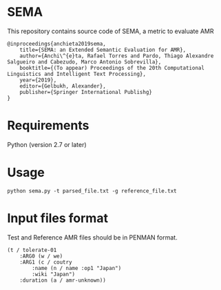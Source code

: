 # SEMA
This repository contains source code of SEMA, a metric to evaluate AMR
```
@inproceedings{anchieta2019sema,
    title={SEMA: an Extended Semantic Evaluation for AMR},
    author={Anchi\^{e}ta, Rafael Torres and Pardo, Thiago Alexandre Salgueiro and Cabezudo, Marco Antonio Sobrevilla},
    booktitle={(To appear) Proceedings of the 20th Computational Linguistics and Intelligent Text Processing},
    year={2019},
    editor={Gelbukh, Alexander},
    publisher={Springer International Publishg}
}
```


# Requirements
Python (version 2.7 or later)

# Usage
`python sema.py -t parsed_file.txt -g reference_file.txt`

# Input files format
Test and Reference AMR files should be in PENMAN format.
```
(t / tolerate-01
    :ARG0 (w / we)
    :ARG1 (c / coutry
        :name (n / name :op1 "Japan")
        :wiki "Japan")
    :duration (a / amr-unknown))
```
